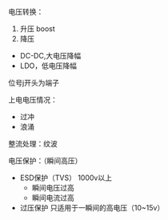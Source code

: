 电压转换：
1. 升压 boost
2. 降压 
- DC-DC,大电压降幅
- LDO，低电压降幅



位号j开头为端子

上电电压情况：
- 过冲
- 浪涌



整流处理：纹波


电压保护：（瞬间高压）
- ESD保护（TVS） 1000v以上
	- 瞬间电压过高
	- 瞬间电流过高
- 过压保护 只适用于一瞬间的高电压（10~15v）